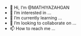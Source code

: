- 👋 Hi, I’m @MATHIYAZAHGAN
- 👀 I’m interested in ...
- 🌱 I’m currently learning ...
- 💞️ I’m looking to collaborate on ...
- 📫 How to reach me ...

<!---
MATHIYAZAHGAN/MATHIYAZAHGAN is a ✨ special ✨ repository because its `README.md` (this file) appears on your GitHub profile.
You can click the Preview link to take a look at your changes.
--->
